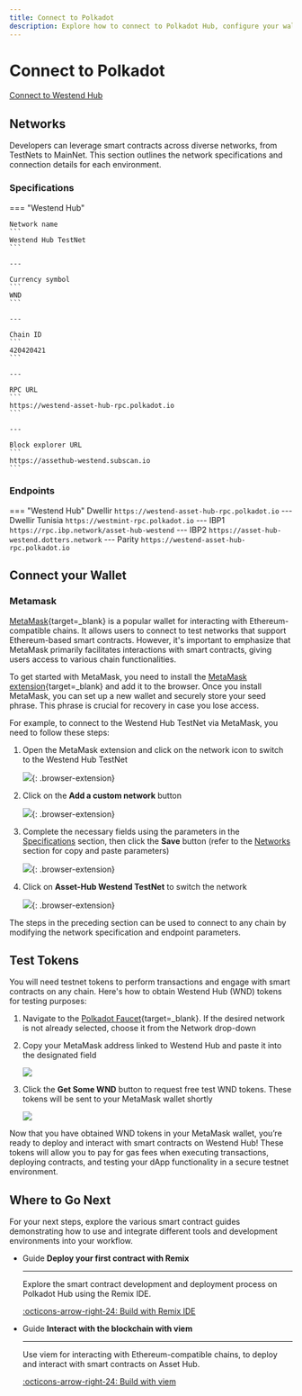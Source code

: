 ```yaml
---
title: Connect to Polkadot
description: Explore how to connect to Polkadot Hub, configure your wallet, and obtain test tokens for developing and testing smart contracts.
---
```


# Connect to Polkadot

<div class="button-wrapper">
    <a href="#" class="md-button connectMetaMask" value="westendAssetHub">Connect to Westend Hub</a>
</div>

## Networks

Developers can leverage smart contracts across diverse networks, from TestNets to MainNet. This section outlines the network specifications and connection details for each environment.

### Specifications

=== "Westend Hub"

    Network name
    ```
    Westend Hub TestNet
    ```

    ---

    Currency symbol
    ```
    WND
    ```

    ---
    
    Chain ID
    ```
    420420421
    ```

    ---
    
    RPC URL
    ```
    https://westend-asset-hub-rpc.polkadot.io
    ```

    ---
    
    Block explorer URL
    ```
    https://assethub-westend.subscan.io
    ```

### Endpoints

=== "Westend Hub"
    Dwellir
    ```
    https://westend-asset-hub-rpc.polkadot.io
    ```
    ---
    Dwellir Tunisia
    ```
    https://westmint-rpc.polkadot.io
    ```
    ---
    IBP1
    ```
    https://rpc.ibp.network/asset-hub-westend
    ```
    ---
    IBP2
    ```
    https://asset-hub-westend.dotters.network
    ```
    ---
    Parity
    ```
    https://westend-asset-hub-rpc.polkadot.io
    ```

## Connect your Wallet

### Metamask

[MetaMask](https://metamask.io/){target=\_blank} is a popular wallet for interacting with Ethereum-compatible chains. It allows users to connect to test networks that support Ethereum-based smart contracts. However, it's important to emphasize that MetaMask primarily facilitates interactions with smart contracts, giving users access to various chain functionalities. 

To get started with MetaMask, you need to install the [MetaMask extension](https://metamask.io/download/){target=\_blank} and add it to the browser. Once you install MetaMask, you can set up a new wallet and securely store your seed phrase. This phrase is crucial for recovery in case you lose access.

For example, to connect to the Westend Hub TestNet via MetaMask, you need to follow these steps:

1. Open the MetaMask extension and click on the network icon to switch to the Westend Hub TestNet

    ![](/images/develop/smart-contracts/connect-to-asset-hub/connect-to-asset-hub-1.webp){: .browser-extension}

2. Click on the **Add a custom network** button

    ![](/images/develop/smart-contracts/connect-to-asset-hub/connect-to-asset-hub-2.webp){: .browser-extension}

3. Complete the necessary fields using the parameters in the [Specifications](#specifications) section, then click the **Save** button (refer to the [Networks](#networks) section for copy and paste parameters)

    ![](/images/develop/smart-contracts/connect-to-asset-hub/connect-to-asset-hub-3.webp){: .browser-extension}

4. Click on **Asset-Hub Westend TestNet** to switch the network

    ![](/images/develop/smart-contracts/connect-to-asset-hub/connect-to-asset-hub-4.webp){: .browser-extension}

The steps in the preceding section can be used to connect to any chain by modifying the network specification and endpoint parameters.

## Test Tokens

You will need testnet tokens to perform transactions and engage with smart contracts on any chain. Here's how to obtain Westend Hub (WND) tokens for testing purposes:

1. Navigate to the [Polkadot Faucet](https://faucet.polkadot.io){target=\_blank}. If the desired network is not already selected, choose it from the Network drop-down

2. Copy your MetaMask address linked to Westend Hub and paste it into the designated field

    ![](/images/develop/smart-contracts/connect-to-asset-hub/connect-to-asset-hub-5.webp)

3. Click the **Get Some WND** button to request free test WND tokens. These tokens will be sent to your MetaMask wallet shortly

    ![](/images/develop/smart-contracts/connect-to-asset-hub/connect-to-asset-hub-6.webp)

Now that you have obtained WND tokens in your MetaMask wallet, you’re ready to deploy and interact with smart contracts on Westend Hub! These tokens will allow you to pay for gas fees when executing transactions, deploying contracts, and testing your dApp functionality in a secure testnet environment. 

## Where to Go Next

For your next steps, explore the various smart contract guides demonstrating how to use and integrate different tools and development environments into your workflow.

<div class="grid cards" markdown>

-   <span class="badge guide">Guide</span> __Deploy your first contract with Remix__

    ---

    Explore the smart contract development and deployment process on Polkadot Hub using the Remix IDE.

    [:octicons-arrow-right-24: Build with Remix IDE](/develop/smart-contracts/dev-environments/remix/)

-   <span class="badge guide">Guide</span> __Interact with the blockchain with viem__

    ---

    Use viem for interacting with Ethereum-compatible chains, to deploy and interact with smart contracts on Asset Hub.

    [:octicons-arrow-right-24: Build with viem](/develop/smart-contracts/libraries/viem/)

</div>

